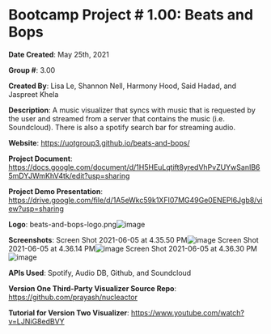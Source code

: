 # Bootcamp Project # 1.00: Beats and Bops

**Date Created**: May 25th, 2021

**Group #**: 3.00

**Created By**: Lisa Le, Shannon Nell, Harmony Hood, Said Hadad, and Jaspreet Khela

**Description**: A music visualizer that syncs with music that is requested by the user and streamed from a server that contains the music (i.e. Soundcloud). There is also a spotify search bar for streaming audio.

**Website**: https://uotgroup3.github.io/beats-and-bops/

**Project Document**: https://docs.google.com/document/d/1H5HEuLqtift8yredVhPvZUYwSanIB65mDYJWmKhV4tk/edit?usp=sharing

**Project Demo Presentation**: https://drive.google.com/file/d/1A5eWkc59k1XFI07MG49Ge0ENEPl6Jgb8/view?usp=sharing

**Logo**: beats-and-bops-logo.png![image](https://user-images.githubusercontent.com/80941606/120854037-91d77380-c54a-11eb-880f-a773e8cb84cf.png)

**Screenshots**:
Screen Shot 2021-06-05 at 4.35.50 PM![image](https://user-images.githubusercontent.com/80941606/120904862-86547d00-c61c-11eb-9507-ff4451b9cdd2.png)
Screen Shot 2021-06-05 at 4.36.14 PM![image](https://user-images.githubusercontent.com/80941606/120904863-894f6d80-c61c-11eb-8e0a-e49b8ba415e9.png)
Screen Shot 2021-06-05 at 4.36.30 PM![image](https://user-images.githubusercontent.com/80941606/120904865-8bb1c780-c61c-11eb-8770-dbfe7f7d68cd.png)

**APIs Used**: Spotify, Audio DB, Github, and Soundcloud

**Version One Third-Party Visualizer Source Repo**: https://github.com/prayash/nucleactor

**Tutorial for Version Two Visualizer**: https://www.youtube.com/watch?v=LJNiG8edBVY
